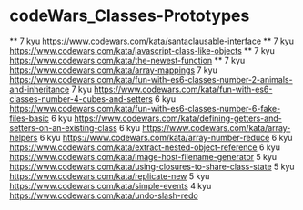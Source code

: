 # codeWars_Classes-Prototypes
** 7 kyu https://www.codewars.com/kata/santaclausable-interface
** 7 kyu https://www.codewars.com/kata/javascript-class-like-objects
** 7 kyu https://www.codewars.com/kata/the-newest-function
** 7 kyu https://www.codewars.com/kata/array-mappings
7 kyu https://www.codewars.com/kata/fun-with-es6-classes-number-2-animals-and-inheritance
7 kyu https://www.codewars.com/kata/fun-with-es6-classes-number-4-cubes-and-setters
6 kyu https://www.codewars.com/kata/fun-with-es6-classes-number-6-fake-files-basic
6 kyu https://www.codewars.com/kata/defining-getters-and-setters-on-an-existing-class
6 kyu https://www.codewars.com/kata/array-helpers
6 kyu https://www.codewars.com/kata/array-number-reduce
6 kyu https://www.codewars.com/kata/extract-nested-object-reference
6 kyu https://www.codewars.com/kata/image-host-filename-generator
5 kyu https://www.codewars.com/kata/using-closures-to-share-class-state
5 kyu https://www.codewars.com/kata/replicate-new
5 kyu https://www.codewars.com/kata/simple-events
4 kyu https://www.codewars.com/kata/undo-slash-redo

